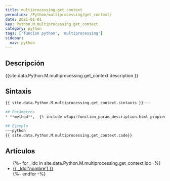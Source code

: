 ```yaml
---
title: multiprocessing.get_context
permalink: /Python/multiprocessing/get_context/
date: 2021-01-01
key: Python.M.multiprocessing.get_context
category: python
tags: ['funcion python', 'multiprocessing']
sidebar: 
  nav: python
---
```


## Descripción
{{site.data.Python.M.multiprocessing.get_context.description }}

## Sintaxis
~~~python
{{ site.data.Python.M.multiprocessing.get_context.sintaxis }}~~~

## Parámetros
* **method**,  {% include w3api/function_param_description.html propiedad=site.data.Python.M.multiprocessing.get_context valor="method" %}

## Ejemplo
~~~python
{{ site.data.Python.M.multiprocessing.get_context.code}}
~~~

## Artículos
<ul>
{%- for _ldc in site.data.Python.M.multiprocessing.get_context.ldc -%}
   <li>
       <a href="{{_ldc['url'] }}">{{ _ldc['nombre'] }}</a>
   </li>
{%- endfor -%}
</ul>
